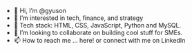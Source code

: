 - 👋 Hi, I’m @gyuson
- 👀 I’m interested in tech, finance, and strategy
- 🌱 Tech stack: HTML, CSS, JavaScript, Python and MySQL.
- 💞️ I’m looking to collaborate on building cool stuff for SMEs. 
- 📫 How to reach me ... here! or connect with me on LinkedIn

<!---
gyuson/gyuson is a ✨ special ✨ repository because its `README.md` (this file) appears on your GitHub profile.
You can click the Preview link to take a look at your changes.
--->
